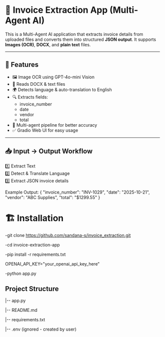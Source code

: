 # 🧾 Invoice Extraction App (Multi-Agent AI)

This is a Multi-Agent AI application that extracts invoice details from uploaded files and converts them into structured **JSON output**. It supports **Images (OCR)**, **DOCX**, and **plain text** files.

---

## 🚀 Features

- 🖼 Image OCR using GPT-4o-mini Vision
- 📄 Reads DOCX & text files
- 🌍 Detects language & auto-translation to English
- 🔍 Extracts fields:
  - invoice_number
  - date
  - vendor
  - total
- 🤖 Multi-agent pipeline for better accuracy
- ✅ Gradio Web UI for easy usage

---

## 📥 Input → Output Workflow

1️⃣ Extract Text  
2️⃣ Detect & Translate Language  
3️⃣ Extract JSON invoice details  

Example Output:
{
  "invoice_number": "INV-1029",
  "date": "2025-10-21",
  "vendor": "ABC Supplies",
  "total": "$1299.55"
}

# 🏗 Installation

-git clone <https://github.com/sandana-s/invoice_extraction.git>

-cd invoice-extraction-app

-pip install -r requirements.txt

OPENAI_API_KEY="your_openai_api_key_here"

-python app.py

## Project Structure

|-- app.py

|-- README.md

|-- requirements.txt

|-- .env (ignored - created by user)
